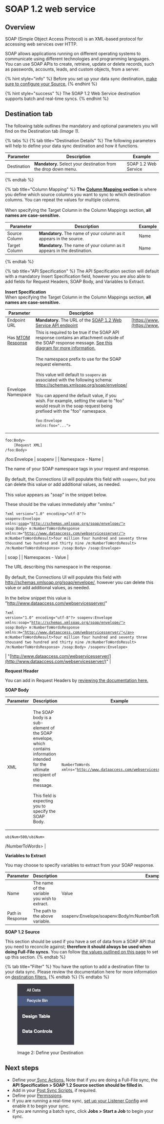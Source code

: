# SOAP 1.2 web service

## Overview

SOAP (Simple Object Access Protocol) is an XML-based protocol for accessing web services over HTTP.

SOAP allows applications running on different operating systems to communicate using different technologies and programming languages. You can use SOAP APIs to create, retrieve, update or delete records, such as passwords, accounts, leads, and custom objects, from a server.

{% hint style="info" %}
Before you set up your data sync destination, [make sure to configure your Source.](../supported-data-sync-sources/)
{% endhint %}

{% hint style="success" %}
The SOAP 1.2 Web Service destination supports batch and real-time syncs.
{% endhint %}

## Destination tab

The following table outlines the mandatory and optional parameters you will find on the Destination tab _(Image 1)._

{% tabs %}
{% tab title="Destination Details" %}
The following parameters will help to define your data sync destination and how it functions.

<table><thead><tr><th>Parameter</th><th width="289.66666666666663">Description</th><th>Example</th></tr></thead><tbody><tr><td>Destination</td><td><strong>Mandatory.</strong> Select your destination from the drop down menu.</td><td>SOAP 1.2 Web Service</td></tr></tbody></table>
{% endtab %}

{% tab title="Column Mapping" %}
**The** [**Column Mapping** ](../building-data-syncs/columns-and-mappings/#3.-column-mappings)**section** is where you define which source columns you want to sync to which destination columns. You can repeat the values for multiple columns.\
\
When specifying the Target Column in the Column Mappings section, **all names are case-sensitive.**

| Parameter     | Description                                                              | Example |
| ------------- | ------------------------------------------------------------------------ | ------- |
| Source Column | **Mandatory.** The name of your column as it appears in the source.      | Name    |
| Target Column | **Mandatory.** The name of your column as it appears in the destination. | Name    |

{% endtab %}

{% tab title="API Specification" %}
The API Specification section will default with a mandatory Insert Specification field, however you are also able to add fields for Request Headers, SOAP Body, and Variables to Extract.\
\
**Insert Specification**\
When specifying the Target Column in the Column Mappings section, **all names are case-sensitive.**

| Parameter                                                                                              | Description                                                                                                                                                                                                                                                                                                                                                                                                                                                                              | Example                                                                                                                                |
| ------------------------------------------------------------------------------------------------------ | ---------------------------------------------------------------------------------------------------------------------------------------------------------------------------------------------------------------------------------------------------------------------------------------------------------------------------------------------------------------------------------------------------------------------------------------------------------------------------------------- | -------------------------------------------------------------------------------------------------------------------------------------- |
| Endpoint URL                                                                                           | **Mandatory.** The URL of the [SOAP 1.2 Web Service API endpoint](https://www.ibm.com/docs/en/wsr-and-r/8.5.6?topic=mswsd-retrieving-addresses-from-soap-11-soap-12-endpoints)                                                                                                                                                                                                                                                                                                          | [https://www.dataaccess.com/webservicesserver/NumberConversion.wso](https://www.dataaccess.com/webservicesserver/NumberConversion.wso) |
| Has [MTOM Response](https://www.ibm.com/docs/en/integration-bus/10.0?topic=services-what-is-soap-mtom) | This is required to be true if the SOAP API response contains an attachment outside of the SOAP response message. [See this diagram for more information.](https://images.app.goo.gl/E82L6mYrJxCxXwhKA)                                                                                                                                                                                                                                                                                  |                                                                                                                                        |
| Envelope Namespace                                                                                     | <p>The namespace prefix to use for the SOAP request elements.<br><br>This value will default to `soapenv` as associated with the following schema: <a href="https://schemas.xmlsoap.org/soap/envelope/">https://schemas.xmlsoap.org/soap/envelope/</a><br><br>You can append the default value, if you wish. For example, setting the value to "foo" would result in the soap request being prefixed with the "foo" namespace. </p><p></p><pre><code>foo:Envelope xmlns:foo="..."> |

    foo:Body>
    	[Request XML]
    /foo:Body>

<!-- vale off -->
/foo:Envelope
</code></pre> | soapenv |
| Namespace - Name | <p></p><p>The name of your SOAP namespace tags in your request and response. <br><br>By default, the Connections UI will populate this field with `soapenv`, but you can delete this value or add additional values, as needed.<br><br>This value appears as "soap" in the snippet below.</p><p></p><p>These should be the values immediately after "xmlns:"<br></p><pre><code>?xml version="1.0" encoding="utf-8"?>
soapenv:Envelope
xmlns:<a data-footnote-ref href="#user-content-fn-1">soap</a>="http://schemas.xmlsoap.org/soap/envelope/">
soap:Body>
m:NumberToWordsResponse
xmlns:m="http://www.dataaccess.com/webservicesserver/">
m:NumberToWordsResult>four million four hundred and seventy three thousand two hundred and thirty nine /m:NumberToWordsResult>
/m:NumberToWordsResponse>
/soap:Body>
/soap:Envelope>
</code></pre> | soap |
| Namespaces - Value | <p></p><p>The URL describing this namespace in the response. <br><br>By default, the Connections UI will populate this field with <a href="http://schemas.xmlsoap.org/soap/envelope/">http://schemas.xmlsoap.org/soap/envelope/</a>, however you can delete this value or add additional values, as needed.<br><br>In the below snippet this value is "<a href="http://www.dataaccess.com/webservicesserver/">http://www.dataaccess.com/webservicesserver/</a>"<br></p><pre><code>?xml version="1.0" encoding="utf-8"?>
soapenv:Envelope
xmlns:soap="http://schemas.xmlsoap.org/soap/envelope/">
soap:Body>
m:NumberToWordsResponse
xmlns:m=<a data-footnote-ref href="#user-content-fn-2">"http://www.dataaccess.com/webservicesserver/"</a>>
m:NumberToWordsResult>four million four hundred and seventy three thousand two hundred and thirty nine /m:NumberToWordsResult>
/m:NumberToWordsResponse>
/soap:Body>
/soapenv:Envelope>
</code></pre> | "[http://www.dataaccess.com/webservicesserver/](http://www.dataaccess.com/webservicesserver/)" |

<!-- vale on -->
**Request Header**

You can add in Request Headers by [reviewing the documentation here.](../building-data-syncs/advanced-settings/request-headers.md)

**SOAP Body**

| Parameter | Description                                                                                                                                                                                             | Example                                                                              |
| --------- | ------------------------------------------------------------------------------------------------------------------------------------------------------------------------------------------------------- | ------------------------------------------------------------------------------------ |
| XML       | <p>The SOAP body is a sub-element of the SOAP envelope, which contains information intended for the ultimate recipient of the message.<br><br>This field is expecting you to specify the SOAP Body.</p> | <pre><code>NumberToWords xmlns="http://www.dataaccess.com/webservicesserver/"> |

    ubiNum>500/ubiNum>

/NumberToWords>
</code></pre> |

**Variables to Extract**

You may choose to specify variables to extract from your SOAP response.

| Parameter        | Description                                   | Example                                                                         |
| ---------------- | --------------------------------------------- | ------------------------------------------------------------------------------- |
| Name             | The name of the variable you wish to extract. | Value                                                                           |
| Path in Response | The path to the above variable.               | soapenv:Envelope/soapenv:Body/m:NumberToWordsResponse/m:NumberToWordsResult\[1] |

**SOAP 1.2 Source**

This section should be used if you have a set of data from a SOAP API that you need to reconcile against; **therefore it should always be used when doing Full-File syncs.** You can follow [the values outlined on this page](../supported-data-sync-sources/soap-1.2-web-service.md) to set up this section.
{% endtab %}

{% tab title="Filter" %}
You have the option to add a destination filter to your data sync. Please review the documentation here for more information on [destination filters.](../building-data-syncs/advanced-settings/filters.md#target-filters)
{% endtab %}
{% endtabs %}

<figure><img src="../../.gitbook/assets/image (108).png" alt=""><figcaption><p>Image 2: Define your Destination</p></figcaption></figure>

## Next steps

- Define your[ ](../building-data-syncs/sync-actions.md)[Sync Actions.](../building-data-syncs/sync-actions.md) Note that if you are doing a Full-File sync, the **API Specification > SOAP 1.2 Source section should be filled in.**
- Add in your [Post Sync Scripts](../building-data-syncs/advanced-settings/post-sync-scripts.md), if required.
- Define your [Permissions](../building-data-syncs/#2.-create-a-data-sync-configuration).
- If you are running a real-time sync, [set up your Listener Config](../supported-real-time-sync-stream-sources/) and enable it to begin your sync.
- If you are running a batch sync, click **Jobs > Start a Job** to begin your sync.

[^1]: Namespace tag
[^2]: Namespace Value
